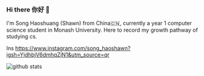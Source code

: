 ### Hi there 你好 👋

I'm Song Haoshuang (Shawn) from China🇨🇳, currently a year 1 computer science student in Monash University. Here to record my growth pathway of studying cs.

Ins  https://www.instagram.com/song_haoshawn?igsh=YjdhbjV6dmhqZjN1&utm_source=qr



<picture decoding="async" loading="lazy">
  <source media="(prefers-color-scheme: dark)" srcset="https://pixel-profile.vercel.app/api/github-stats?username=SongShawn1&screen_effect=true&theme=road_trip">
  <img alt="github stats" src="https://pixel-profile.vercel.app/api/github-stats?username=SongShawn1&theme=summer">
</picture>
